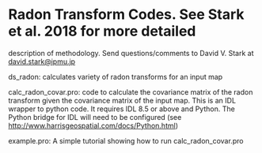 # Radon Transform Codes. See Stark et al. 2018 for more detailed
  description of methodology. Send questions/comments to David
  V. Stark at david.stark@ipmu.jp

ds_radon: calculates variety of radon transforms for an input map

calc_radon_covar.pro: code to calculate the covariance matrix of the
radon transform given the covariance matrix of the input map.  This is
an IDL wrapper to python code. It requires IDL 8.5 or above and
Python. The Python bridge for IDL will need to be configured (see
http://www.harrisgeospatial.com/docs/Python.html)

example.pro: A simple tutorial showing how to run calc_radon_covar.pro